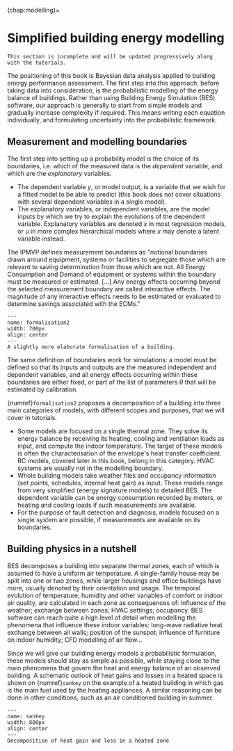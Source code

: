 (chap:modelling)=
# Simplified building energy modelling

```{note}
This section is incomplete and will be updated progressively along with the tutorials.
```

The positioning of this book is Bayesian data analysis applied to building energy performance assessment. The first step into this approach, before taking data into consideration, is the probabilistic modelling of the energy balance of buildings. Rather than using Building Energy Simulation (BES) software, our approach is generally to start from simple models and gradually increase complexity if required. This means writing each equation individually, and formulating uncertainty into the probabilistic framework.

## Measurement and modelling boundaries

The first step into setting up a probability model is the choice of its boundaries, i.e. which of the measured data is the *dependent* variable, and which are the *explanatory* variables.

* The dependent variable $y$, or model output, is a variable that we wish for a fitted model to be able to predict (this book does not cover situations with several dependent variables in a single model).
* The explanatory variables, or independent variables, are the model inputs by which we try to explain the evolutions of the dependent variable. Explanatory variables are denoted $x$ in most regression models, or $u$ in more complex hierarchical models where $x$ may denote a latent variable instead.

The IPMVP defines measurement boundaries as "notional boundaries drawn around equipment, systems or facilities to segregate those which are relevant to saving determination from those which are not. All Energy Consumption and Demand of equipment or systems within the boundary must be measured or estimated. [...] Any energy effects occurring beyond the selected measurement boundary are called interactive effects. The magnitude of any interactive effects needs to be estimated or evaluated to determine savings associated with the ECMs."

```{figure} /figures/201_formalisation.png
---
name: formalisation2
width: 700px
align: center
---
A slightly more elaborate formalisation of a building.
```

The same definition of boundaries work for simulations: a model must be defined so that its inputs and outputs are the measured independent and dependent variables, and all energy effects occurring within these boundaries are either fixed, or part of the list of parameters $\theta$ that will be estimated by calibration.

{numref}`formalisation2` proposes a decomposition of a building into three main categories of models, with different scopes and purposes, that we will cover in tutorials.

* Some models are focused on a single thermal zone. They solve its energy balance by receiving its heating, cooling and ventilation loads as input, and compute the indoor temperature. The target of these models is often the characterisation of the envelope's heat transfer coefficient. RC models, covered later in this book, belong in this category. HVAC systems are usually not in the modelling boundary.
* Whole building models take weather files and occupancy information (set points, schedules, internal heat gain) as input. These models range from very simplified (energy signature models) to detailed BES. The dependent variable can be energy consumption recorded by meters, or heating and cooling loads if such measurements are available.
* For the purpose of fault detection and diagnosis, models focused on a single system are possible, if measurements are available on its boundaries.

## Building physics in a nutshell

BES decomposes a building into separate thermal zones, each of which is assumed to have a uniform air temperature. A single-family house may be split into one or two zones, while larger housings and office buildings have more, usually denoted by their orientation and usage. The temporal evolution of temperature, humidity and other variables of comfort or indoor air quality, are calculated in each zone as consequences of: influence of the weather; exchange between zones; HVAC settings; occupancy. BES software can reach quite a high level of detail when modelling the phenomena that influence these indoor variables: long-wave radiative heat exchange between all walls; position of the sunspot; influence of furniture on indoor humidity; CFD modelling of air flow...

Since we will give our building energy models a probabilistic formulation, these models should stay as simple as possible, while staying close to the main phenomena that govern the heat and energy balance of an observed building. A schematic outlook of heat gains and losses in a heated space is shown on {numref}`sankey` on the example of a heated building in which gas is the main fuel used by the heating appliances. A similar reasoning can be done in other conditions, such as an air conditioned building in summer.

```{figure} /figures/202_sankey.png
---
name: sankey
width: 800px
align: center
---
Decomposition of heat gain and loss in a heated zone
```
